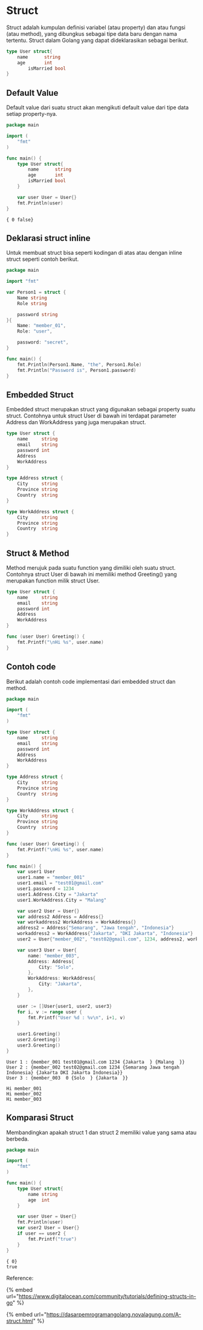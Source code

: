 # Struct

Struct adalah kumpulan definisi variabel (atau property) dan atau fungsi (atau method), yang dibungkus sebagai tipe data baru dengan nama tertentu. Struct dalam Golang yang dapat dideklarasikan sebagai berikut.

```go
type User struct{
	name      string
	age       int
    	isMarried bool
}
```

## Default Value

Default value dari suatu struct akan mengikuti default value dari tipe data setiap property-nya.

```go
package main

import (
	"fmt"
)

func main() {
	type User struct{
		name      string
		age       int
		isMarried bool
	}

	var user User = User{}
	fmt.Println(user)
}
```

```
{ 0 false}
```

## Deklarasi struct inline

Untuk membuat struct bisa seperti kodingan di atas atau dengan inline struct seperti contoh berikut.

```go
package main

import "fmt"

var Person1 = struct {
	Name string
	Role string

	password string
}{
	Name: "member_01",
	Role: "user",

	password: "secret",
}

func main() {
	fmt.Println(Person1.Name, "the", Person1.Role)
	fmt.Println("Password is", Person1.password)
}

```

## Embedded Struct

Embedded struct merupakan struct yang digunakan sebagai property suatu struct. Contohnya untuk struct User di bawah ini terdapat parameter Address dan WorkAddress yang juga merupakan  struct.

```go
type User struct {
    name     string
    email    string
    password int
    Address
    WorkAddress
}

type Address struct {
    City     string
    Province string
    Country  string
}

type WorkAddress struct {
    City     string
    Province string
    Country  string
}
```

## Struct & Method

Method merujuk pada suatu function yang dimiliki oleh suatu struct. Contohnya struct User di bawah ini memiliki method Greeting() yang merupakan function milik struct User.

```go
type User struct {
    name     string
    email    string
    password int
    Address
    WorkAddress
}

func (user User) Greeting() {
    fmt.Printf("\nHi %s", user.name)
}
```

## Contoh code

Berikut adalah contoh code implementasi dari embedded struct dan method.

```go
package main

import (
	"fmt"
)

type User struct {
    name     string
    email    string
    password int
    Address
    WorkAddress
}

type Address struct {
    City     string
    Province string
    Country  string
}

type WorkAddress struct {
    City     string
    Province string
    Country  string
}

func (user User) Greeting() {
    fmt.Printf("\nHi %s", user.name)
}

func main() {
    var user1 User
    user1.name = "member_001"
    user1.email = "test01@gmail.com"
    user1.password = 1234
    user1.Address.City = "Jakarta"
    user1.WorkAddress.City = "Malang"

    var user2 User = User{}
    var address2 Address = Address{}
    var workaddress2 WorkAddress = WorkAddress{}
    address2 = Address{"Semarang", "Jawa tengah", "Indonesia"}
    workaddress2 = WorkAddress{"Jakarta", "DKI Jakarta", "Indonesia"}
    user2 = User{"member_002", "test02@gmail.com", 1234, address2, workaddress2}

    var user3 User = User{
        name: "member_003",
        Address: Address{
            City: "Solo",
        },
        WorkAddress: WorkAddress{
            City: "Jakarta",
        },
    }

    user := []User{user1, user2, user3}
    for i, v := range user {
        fmt.Printf("User %d : %v\n", i+1, v)
    }

    user1.Greeting()
    user2.Greeting()
    user3.Greeting()
}
```

```
User 1 : {member_001 test01@gmail.com 1234 {Jakarta  } {Malang  }}
User 2 : {member_002 test02@gmail.com 1234 {Semarang Jawa tengah Indonesia} {Jakarta DKI Jakarta Indonesia}}
User 3 : {member_003  0 {Solo  } {Jakarta  }}

Hi member_001
Hi member_002
Hi member_003
```

## Komparasi Struct

Membandingkan apakah struct 1 dan struct 2 memiliki value yang sama atau berbeda.

```go
package main

import (
	"fmt"
)

func main() {
	type User struct{
		name string
		age  int
	}

	var user User = User{}
	fmt.Println(user)
	var user2 User = User{}
	if user == user2 {
		fmt.Printf("true")
	}
}
```

```
{ 0}
true
```

Reference:

{% embed url="https://www.digitalocean.com/community/tutorials/defining-structs-in-go" %}

{% embed url="https://dasarpemrogramangolang.novalagung.com/A-struct.html" %}
